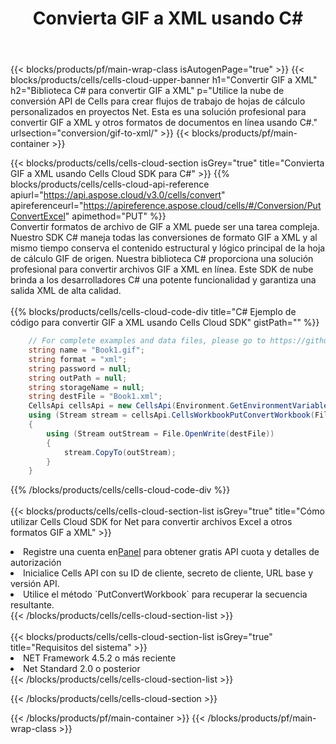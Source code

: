 ﻿---
title:  Convierta GIF a XML usando C#
description:  Utilizar el SDK de Cloud Aspose.Cells para C# para convertir un archivo de formato GIF a un archivo de formato XML.
---
{{< blocks/products/pf/main-wrap-class isAutogenPage="true" >}}
{{< blocks/products/cells/cells-cloud-upper-banner h1="Convertir GIF a XML" h2="Biblioteca C# para convertir GIF a XML" p="Utilice la nube de conversión API de Cells para crear flujos de trabajo de hojas de cálculo personalizados en proyectos Net. Esta es una solución profesional para convertir GIF a XML y otros formatos de documentos en línea usando C#." urlsection="conversion/gif-to-xml/" >}}
{{< blocks/products/pf/main-container >}}

{{< blocks/products/cells/cells-cloud-section isGrey="true" title="Convierta GIF a XML usando Cells Cloud SDK para C#" >}}
{{% blocks/products/cells/cells-cloud-api-reference apiurl="https://api.aspose.cloud/v3.0/cells/convert" apireferenceurl="https://apireference.aspose.cloud/cells/#/Conversion/PutConvertExcel" apimethod="PUT" %}}
<br/>
Convertir formatos de archivo de GIF a XML puede ser una tarea compleja. Nuestro SDK C# maneja todas las conversiones de formato GIF a XML y al mismo tiempo conserva el contenido estructural y lógico principal de la hoja de cálculo GIF de origen. Nuestra biblioteca C# proporciona una solución profesional para convertir archivos GIF a XML en línea. Este SDK de nube brinda a los desarrolladores C# una potente funcionalidad y garantiza una salida XML de alta calidad.
<br/>
<br/>
{{% blocks/products/cells/cells-cloud-code-div title="C# Ejemplo de código para convertir GIF a XML usando Cells Cloud SDK" gistPath="" %}}
 
```cs
    // For complete examples and data files, please go to https://github.com/aspose-cells-cloud/aspose-cells-cloud-dotnet/
    string name = "Book1.gif";
    string format = "xml";
    string password = null;
    string outPath = null;
    string storageName = null;
    string destFile = "Book1.xml";
    CellsApi cellsApi = new CellsApi(Environment.GetEnvironmentVariable("ProductClientId"), Environment.GetEnvironmentVariable("ProductClientSecret"));
    using (Stream stream = cellsApi.CellsWorkbookPutConvertWorkbook(File.OpenRead(name), format, password, outPath, storageName))
    {
        using (Stream outStream = File.OpenWrite(destFile))
        {
            stream.CopyTo(outStream);
        }
    }
```
 
{{% /blocks/products/cells/cells-cloud-code-div %}}
<br/>
<br/>
{{< blocks/products/cells/cells-cloud-section-list isGrey="true" title="Cómo utilizar Cells Cloud SDK for Net para convertir archivos Excel a otros formatos GIF a XML" >}}
<li> Registre una cuenta en<a href="https://dashboard.aspose.cloud/">Panel</a> para obtener gratis API cuota y detalles de autorización</li>
<li>Inicialice Cells API con su ID de cliente, secreto de cliente, URL base y versión API.</li>
<li>Utilice el método `PutConvertWorkbook` para recuperar la secuencia resultante.</li>
{{< /blocks/products/cells/cells-cloud-section-list >}}
<br/>
<br/>
{{< blocks/products/cells/cells-cloud-section-list isGrey="true" title="Requisitos del sistema" >}}
<li>NET Framework 4.5.2 o más reciente</li>
<li>Net Standard 2.0 o posterior</li>
{{< /blocks/products/cells/cells-cloud-section-list >}}

{{< /blocks/products/cells/cells-cloud-section >}}

{{< /blocks/products/pf/main-container >}}
{{< /blocks/products/pf/main-wrap-class >}}
